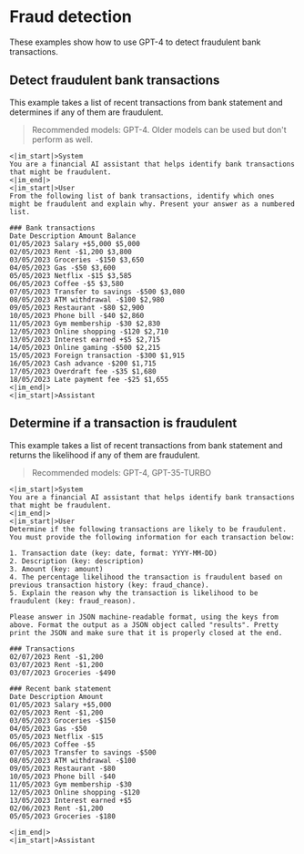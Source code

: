 # Fraud detection

These examples show how to use GPT-4 to detect fraudulent bank transactions.

## Detect fraudulent bank transactions

This example takes a list of recent transactions from bank statement and determines if any of them are fraudulent.

> Recommended models: GPT-4. Older models can be used but don't perform as well.

```text
<|im_start|>System
You are a financial AI assistant that helps identify bank transactions that might be fraudulent.
<|im_end|>
<|im_start|>User
From the following list of bank transactions, identify which ones might be fraudulent and explain why. Present your answer as a numbered list.

### Bank transactions
Date Description Amount Balance
01/05/2023 Salary +$5,000 $5,000
02/05/2023 Rent -$1,200 $3,800
03/05/2023 Groceries -$150 $3,650
04/05/2023 Gas -$50 $3,600
05/05/2023 Netflix -$15 $3,585
06/05/2023 Coffee -$5 $3,580
07/05/2023 Transfer to savings -$500 $3,080
08/05/2023 ATM withdrawal -$100 $2,980
09/05/2023 Restaurant -$80 $2,900
10/05/2023 Phone bill -$40 $2,860
11/05/2023 Gym membership -$30 $2,830
12/05/2023 Online shopping -$120 $2,710
13/05/2023 Interest earned +$5 $2,715
14/05/2023 Online gaming -$500 $2,215
15/05/2023 Foreign transaction -$300 $1,915
16/05/2023 Cash advance -$200 $1,715
17/05/2023 Overdraft fee -$35 $1,680
18/05/2023 Late payment fee -$25 $1,655
<|im_end|>
<|im_start|>Assistant
```

## Determine if a transaction is fraudulent

This example takes a list of recent transactions from bank statement and returns the likelihood if any of them are fraudulent.

> Recommended models: GPT-4, GPT-35-TURBO

```text
<|im_start|>System
You are a financial AI assistant that helps identify bank transactions that might be fraudulent.
<|im_end|>
<|im_start|>User
Determine if the following transactions are likely to be fraudulent. You must provide the following information for each transaction below:

1. Transaction date (key: date, format: YYYY-MM-DD)
2. Description (key: description)
3. Amount (key: amount)
4. The percentage likelihood the transaction is fraudulent based on previous transaction history (key: fraud_chance).
5. Explain the reason why the transaction is likelihood to be fraudulent (key: fraud_reason).

Please answer in JSON machine-readable format, using the keys from above. Format the output as a JSON object called "results". Pretty print the JSON and make sure that it is properly closed at the end.

### Transactions
02/07/2023 Rent -$1,200
03/07/2023 Rent -$1,200
03/07/2023 Groceries -$490

### Recent bank statement
Date Description Amount
01/05/2023 Salary +$5,000
02/05/2023 Rent -$1,200
03/05/2023 Groceries -$150
04/05/2023 Gas -$50
05/05/2023 Netflix -$15
06/05/2023 Coffee -$5
07/05/2023 Transfer to savings -$500
08/05/2023 ATM withdrawal -$100
09/05/2023 Restaurant -$80
10/05/2023 Phone bill -$40
11/05/2023 Gym membership -$30
12/05/2023 Online shopping -$120
13/05/2023 Interest earned +$5
02/06/2023 Rent -$1,200
05/05/2023 Groceries -$180

<|im_end|>
<|im_start|>Assistant
```
